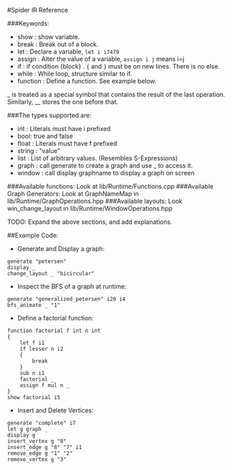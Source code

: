 #Spider IR Reference

###Keywords:
* show : show variable.
* break : Break out of a block.
* let : Declare a variable, `let i i7479`
* assign : Alter the value of a variable, `assign i j` means i=j
* if : if condition {block} . `{` and `}` must be on new lines. There is no else.
* while : While loop, structure similar to if.
* function : Define a function. See example below.

_ is treated as a special symbol that contains the result of the last operation.  
Similarly, __ stores the one before that.

###The types supported are:
* int : Literals must have i prefixed 
* bool: true and false
* float : Literals must have f prefixed
* string : "value"
* list : List of arbitrary values. (Resembles S-Expressions)
* graph : call generate to create a graph and use _ to access it.
* window : call display graphname to display a graph on screen

###Available functions:
Look at lib/Runtime/Functions.cpp
###Available Graph Generators:
Look at GraphNameMap in lib/Runtime/GraphOperations.hpp
###Available layouts:
Look win_change_layout in lib/Runtime/WindowOperations.hpp

TODO: Expand the above sections, and add explanations.

##Example Code:
* Generate and Display a graph:
```
generate "petersen"
display _
change_layout _ "bicircular"
```

* Inspect the BFS of a graph at runtime:
```
generate "generalized_petersen" i20 i4
bfs_animate _ "1"
```
* Define a factorial function:
```
function factorial f int n int
{
    let f i1
    if lesser n i2
    {
        break
    }
    sub n i1
    factorial _
    assign f mul n _
}
show factorial i5

```
* Insert and Delete Vertices:
```
generate "complete" i7
let g graph _
display g
insert_vertex g "8"
insert_edge g "8" "7" i1
remove_edge g "1" "2"
remove_vertex g "3"
```
